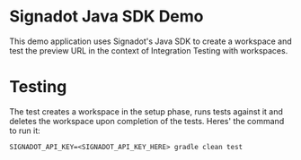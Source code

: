 # Signadot Java SDK Demo
This demo application uses Signadot's Java SDK to create a workspace and test the preview URL in the context of Integration Testing with workspaces.

# Testing
The test creates a workspace in the setup phase, runs tests against it and deletes the workspace upon completion of the tests. Heres' the command to run it:

```
SIGNADOT_API_KEY=<SIGNADOT_API_KEY_HERE> gradle clean test
```
